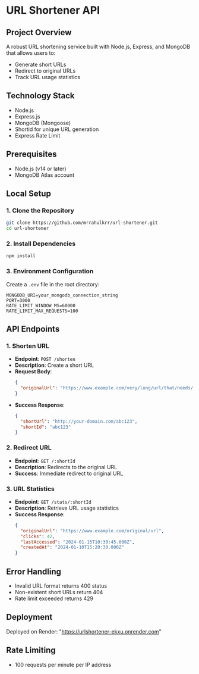 # URL Shortener API

## Project Overview
A robust URL shortening service built with Node.js, Express, and MongoDB that allows users to:
- Generate short URLs
- Redirect to original URLs
- Track URL usage statistics

## Technology Stack
- Node.js
- Express.js
- MongoDB (Mongoose)
- Shortid for unique URL generation
- Express Rate Limit

## Prerequisites
- Node.js (v14 or later)
- MongoDB Atlas account

## Local Setup

### 1. Clone the Repository
```bash
git clone https://github.com/mrrahulkrr/url-shortener.git
cd url-shortener
```

### 2. Install Dependencies
```bash
npm install
```

### 3. Environment Configuration
Create a `.env` file in the root directory:
```
MONGODB_URI=your_mongodb_connection_string
PORT=3000
RATE_LIMIT_WINDOW_MS=60000
RATE_LIMIT_MAX_REQUESTS=100
```



## API Endpoints

### 1. Shorten URL
- **Endpoint**: `POST /shorten`
- **Description**: Create a short URL
- **Request Body**:
  ```json
  {
    "originalUrl": "https://www.example.com/very/long/url/that/needs/shortening"
  }
  ```
- **Success Response**:
  ```json
  {
    "shortUrl": "http://your-domain.com/abc123",
    "shortId": "abc123"
  }
  ```

### 2. Redirect URL
- **Endpoint**: `GET /:shortId`
- **Description**: Redirects to the original URL
- **Success**: Immediate redirect to original URL

### 3. URL Statistics
- **Endpoint**: `GET /stats/:shortId`
- **Description**: Retrieve URL usage statistics
- **Success Response**:
  ```json
  {
    "originalUrl": "https://www.example.com/original/url",
    "clicks": 42,
    "lastAccessed": "2024-01-15T10:30:45.000Z",
    "createdAt": "2024-01-10T15:20:30.000Z"
  }
  ```

## Error Handling
- Invalid URL format returns 400 status
- Non-existent short URLs return 404
- Rate limit exceeded returns 429

## Deployment
Deployed on Render: "https://urlshortener-ekxu.onrender.com"

## Rate Limiting
- 100 requests per minute per IP address



